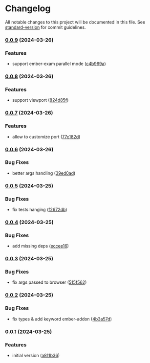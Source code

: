# Changelog

All notable changes to this project will be documented in this file. See [standard-version](https://github.com/conventional-changelog/standard-version) for commit guidelines.

### [0.0.9](https://github.com/argos-ci/argos-ember/compare/v0.0.8...v0.0.9) (2024-03-26)


### Features

* support ember-exam parallel mode ([c4b969a](https://github.com/argos-ci/argos-ember/commit/c4b969a241c2edeaed37aff8e8a49d489db4a5a6))

### [0.0.8](https://github.com/argos-ci/argos-ember/compare/v0.0.7...v0.0.8) (2024-03-26)


### Features

* support viewport ([824d85f](https://github.com/argos-ci/argos-ember/commit/824d85f90fdeed4b3aed57b50da6d586beec76e7))

### [0.0.7](https://github.com/argos-ci/argos-ember/compare/v0.0.6...v0.0.7) (2024-03-26)


### Features

* allow to customize port ([77c182d](https://github.com/argos-ci/argos-ember/commit/77c182d963888736ccb29f99873963c932fe69f8))

### [0.0.6](https://github.com/argos-ci/argos-ember/compare/v0.0.5...v0.0.6) (2024-03-26)


### Bug Fixes

* better args handling ([39ed0ad](https://github.com/argos-ci/argos-ember/commit/39ed0ad7bcf162fa4e3dfaecc667666f2868d3b4))

### [0.0.5](https://github.com/argos-ci/argos-ember/compare/v0.0.4...v0.0.5) (2024-03-25)


### Bug Fixes

* fix tests hanging ([f2672db](https://github.com/argos-ci/argos-ember/commit/f2672dbf307cdebac4b2e9e8755ee8c1ac92560a))

### [0.0.4](https://github.com/argos-ci/argos-ember/compare/v0.0.3...v0.0.4) (2024-03-25)


### Bug Fixes

* add missing deps ([eccee16](https://github.com/argos-ci/argos-ember/commit/eccee161a27a8f87198ed356690b2252761ece4d))

### [0.0.3](https://github.com/argos-ci/argos-ember/compare/v0.0.2...v0.0.3) (2024-03-25)


### Bug Fixes

* fix args passed to browser ([515f562](https://github.com/argos-ci/argos-ember/commit/515f562846799c63ded2567487cadcf59ffe5549))

### [0.0.2](https://github.com/argos-ci/argos-ember/compare/v0.0.1...v0.0.2) (2024-03-25)


### Bug Fixes

* fix types & add keyword ember-addon ([4b3a57d](https://github.com/argos-ci/argos-ember/commit/4b3a57d78dd3ca2e56867e8156fb595a1776df41))

### 0.0.1 (2024-03-25)


### Features

* initial version ([a811b36](https://github.com/argos-ci/argos-ember/commit/a811b3602256e41ea9f1bb8079ddaa74e32ac656))
